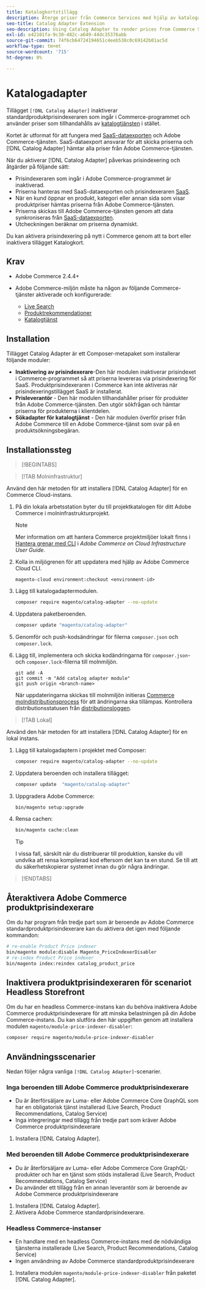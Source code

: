 ```yaml
---
title: Katalogkortstillägg
description: Återge priser från Commerce Services med hjälp av katalogadaptern
seo-title: Catalog Adapter Extension
seo-description: Using Catalog Adapter to render prices from Commerce Services
exl-id: e42101fa-9c30-482c-a649-44dc35376abb
source-git-commit: 74f6cb64724194651c4eeb538c0c69142b01ac5d
workflow-type: tm+mt
source-wordcount: '715'
ht-degree: 0%

---
```


# Katalogadapter

Tillägget `[!DNL Catalog Adapter]` inaktiverar standardproduktprisindexeraren som ingår i Commerce-programmet och använder priser som tillhandahålls av [katalogtjänsten](../catalog-service/overview.md) i stället.

Kortet är utformat för att fungera med [SaaS-dataexporten](../data-export/overview.md) och Adobe Commerce-tjänsten. SaaS-dataexport ansvarar för att skicka priserna och [!DNL Catalog Adapter] hämtar alla priser från Adobe Commerce-tjänsten.

När du aktiverar [!DNL Catalog Adapter] påverkas prisindexering och åtgärder på följande sätt:

- Prisindexeraren som ingår i Adobe Commerce-programmet är inaktiverad.
- Priserna hanteras med SaaS-dataexporten och prisindexeraren [SaaS](price-indexing.md).
- När en kund öppnar en produkt, kategori eller annan sida som visar produktpriser hämtas priserna från Adobe Commerce-tjänsten.
- Priserna skickas till Adobe Commerce-tjänsten genom att data synkroniseras från [SaaS-dataexporten](../data-export/overview.md).
- Utcheckningen beräknar om priserna dynamiskt.

Du kan aktivera prisindexering på nytt i Commerce genom att ta bort eller inaktivera tillägget Katalogkort.

## Krav

- Adobe Commerce 2.4.4+
- Adobe Commerce-miljön måste ha någon av följande Commerce-tjänster aktiverade och konfigurerade:

   - [Live Search](../live-search/install.md)
   - [Produktrekommendationer](../product-recommendations/install-configure.md)
   - [Katalogtjänst](../catalog-service/installation.md)

## Installation

Tillägget Catalog Adapter är ett Composer-metapaket som installerar följande moduler:

- **Inaktivering av prisindexerare**-Den här modulen inaktiverar prisindexet i Commerce-programmet så att priserna levereras via prisindexering för SaaS. Produktprisindexeraren i Commerce kan inte aktiveras när prisindexeringstillägget SaaS är installerat.
- **Prisleverantör** - Den här modulen tillhandahåller priser för produkter från Adobe Commerce-tjänsten. Den utgör sökfrågan och hämtar priserna för produkterna i klientdelen.
- **Sökadapter för katalogtjänst** - Den här modulen överför priser från Adobe Commerce till en Adobe Commerce-tjänst som svar på en produktsökningsbegäran.

## Installationssteg

>[!BEGINTABS]

>[!TAB Molninfrastruktur]

Använd den här metoden för att installera [!DNL Catalog Adapter] för en Commerce Cloud-instans.

1. På din lokala arbetsstation byter du till projektkatalogen för ditt Adobe Commerce i molninfrastrukturprojekt.

   >[!NOTE]
   >
   >Mer information om att hantera Commerce projektmiljöer lokalt finns i [Hantera grenar med CLI](https://experienceleague.adobe.com/sv/docs/commerce-cloud-service/user-guide/develop/cli-branches) i _Adobe Commerce on Cloud Infrastructure User Guide_.

1. Kolla in miljögrenen för att uppdatera med hjälp av Adobe Commerce Cloud CLI.

   ```shell
   magento-cloud environment:checkout <environment-id>
   ```

1. Lägg till katalogadaptermodulen.

   ```bash
   composer require magento/catalog-adapter --no-update
   ```

1. Uppdatera paketberoenden.

   ```bash
   composer update "magento/catalog-adapter"
   ```

1. Genomför och push-kodsändringar för filerna `composer.json` och `composer.lock`.

1. Lägg till, implementera och skicka kodändringarna för `composer.json`- och `composer.lock`-filerna till molnmiljön.

   ```shell
   git add -A
   git commit -m "Add catalog adapter module"
   git push origin <branch-name>
   ```

   När uppdateringarna skickas till molnmiljön initieras [Commerce molndistributionsprocess](https://experienceleague.adobe.com/sv/docs/commerce-cloud-service/user-guide/develop/deploy/process) för att ändringarna ska tillämpas. Kontrollera distributionsstatusen från [distributionsloggen](https://experienceleague.adobe.com/sv/docs/commerce-cloud-service/user-guide/develop/test/log-locations#deploy-log).

>[!TAB Lokal]

Använd den här metoden för att installera [!DNL Catalog Adapter] för en lokal instans.

1. Lägg till katalogadaptern i projektet med Composer:

   ```bash
   composer require magento/catalog-adapter --no-update
   ```

1. Uppdatera beroenden och installera tillägget:

   ```bash
   composer update  "magento/catalog-adapter"
   ```

1. Uppgradera Adobe Commerce:

   ```bash
   bin/magento setup:upgrade
   ```

1. Rensa cachen:

   ```bash
   bin/magento cache:clean
   ```

   >[!TIP]
   >
   >I vissa fall, särskilt när du distribuerar till produktion, kanske du vill undvika att rensa kompilerad kod eftersom det kan ta en stund. Se till att du säkerhetskopierar systemet innan du gör några ändringar.

>[!ENDTABS]


## Återaktivera Adobe Commerce produktprisindexerare

Om du har program från tredje part som är beroende av Adobe Commerce standardproduktprisindexerare kan du aktivera det igen med följande kommandon:

```bash
# re-enable Product Price indexer
bin/magento module:disable Magento_PriceIndexerDisabler
# re-index Product Price indexer
bin/magento index:reindex catalog_product_price
```

## Inaktivera produktprisindexeraren för scenariot Headless Storefront

Om du har en headless Commerce-instans kan du behöva inaktivera Adobe Commerce produktprisindexerare för att minska belastningen på din Adobe Commerce-instans. Du kan slutföra den här uppgiften genom att installera modulen `magento/module-price-indexer-disabler`:

```bash
composer require magento/module-price-indexer-disabler
```

## Användningsscenarier

Nedan följer några vanliga `[!DNL Catalog Adapter]`-scenarier.

### Inga beroenden till Adobe Commerce produktprisindexerare

- Du är återförsäljare av Luma- eller Adobe Commerce Core GraphQL som har en obligatorisk tjänst installerad (Live Search, Product Recommendations, Catalog Service)
- Inga integreringar med tillägg från tredje part som kräver Adobe Commerce produktprisindexerare

1. Installera [!DNL Catalog Adapter].

### Med beroenden till Adobe Commerce produktprisindexerare

- Du är återförsäljare av Luma- eller Adobe Commerce Core GraphQL-produkter och har en tjänst som stöds installerad (Live Search, Product Recommendations, Catalog Service)
- Du använder ett tillägg från en annan leverantör som är beroende av Adobe Commerce produktprisindexerare

1. Installera [!DNL Catalog Adapter].
1. Aktivera Adobe Commerce standardprisindexerare.

### Headless Commerce-instanser

- En handlare med en headless Commerce-instans med de nödvändiga tjänsterna installerade (Live Search, Product Recommendations, Catalog Service)
- Ingen användning av Adobe Commerce standardproduktprisindexerare

1. Installera modulen `magento/module-price-indexer-disabler` från paketet [!DNL Catalog Adapter].
